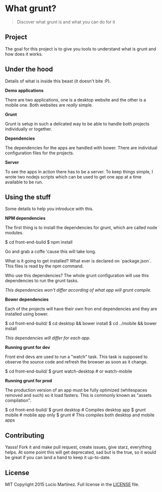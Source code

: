 # What grunt?
> Discover what grunt is and what you can do for it

## Project
The goal for this project is to give you tools to understand what is grunt and how does it works.

## Under the hood
Details of what is inside this beast (it doesn't bite :P).

__Demo applications__

There are two applications, one is a desktop website and the other is a mobile one.
Both websites are *really* simple.

__Grunt__

Grunt is setup in such a delicated way to be able to handle both projects individually or together.

__Dependencies__

The dependencies for the apps are handled with bower. 
There are individual configuration files for the projects.

__Server__

To see the apps in action there has to be a server. 
To keep things simple, I wrote two nodejs scripts which 
can be used to get one app at a time available to be run.

## Using the stuff
Some details to help you introduce with this.

__NPM dependencies__

The first thing is to install the dependencies for grunt, which are called node modules.

  $ cd front-end-build
  $ npm install
  
Go and grab a coffe 'cause this will take long.

What is it going to get installed? What ever is declared on ´package.json´.
This files is read by the npm command.

Who use this dependencies? The whole grunt configuration will use this dependencies to run the grunt tasks.

*This dependencies won't differ according of what app will grunt compile.*

__Bower dependencies__

Each of the projects will have their own fron end dependencies and they are installed using bower.

  $ cd front-end-build/
  $ cd desktop && bower install
  $ cd ../mobile && bower install
  
*This dependencies will differ for each app.*

__Running grunt for dev__

Front end devs are used to run a "watch" task. 
This task is supposed to observe the source code and refresh the browser as soon as it change.

  $ cd front-end-build/
  $ grunt watch-desktop # or watch-mobile

__Running grunt for prod__

The production version of an app must be fully optimized (whitespaces removed and such)
so it load fasters. This is commonly known as "assets compilation".

  $ cd front-end-build/
  $ grunt desktop # Compiles desktop app
  $ grunt mobile # mobile app only
  $ grunt # This compiles both desktop and mobile apps

## Contributing
Yasss! Fork it and make pull request, create issues, give starz, everything helps. 
At some point this will get deprecated, sad but is the true, so it would be great
if you can land a hand to keep it up-to-date.

## License
MIT Copyright 2015 Lucio Martínez. Full license in the [LICENSE](https://github.com/lucio-martinez/what-grunt/blob/master/LICENSE) file.
